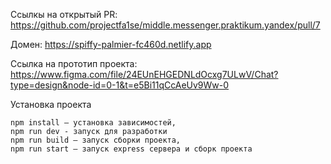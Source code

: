 Ссылкы на открытый PR: https://github.com/projectfa1se/middle.messenger.praktikum.yandex/pull/7

Домен: https://spiffy-palmier-fc460d.netlify.app

Ссылка на прототип проекта: https://www.figma.com/file/24EUnEHGEDNLdOcxg7ULwV/Chat?type=design&node-id=0-1&t=e5Bi11qCcAeUv9Ww-0

Установка проекта

    npm install — установка зависимостей,
    npm run dev - запуск для разработки
    npm run build — запуск сборки проекта,
    npm run start — запуск express сервера и сборк проекта

